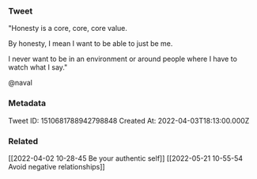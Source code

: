 ### Tweet
"Honesty is a core, core, core value.

By honesty, I mean I want to be able to just be me.

I never want to be in an environment or around people where I have to watch what I say."

@naval

### Metadata
Tweet ID: 1510681788942798848
Created At: 2022-04-03T18:13:00.000Z

### Related
[[2022-04-02 10-28-45 Be your authentic self]]
[[2022-05-21 10-55-54 Avoid negative relationships]]

